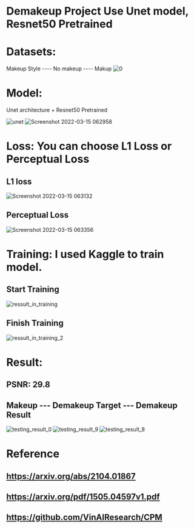 # Demakeup Project Use Unet model, Resnet50 Pretrained

# Datasets: 
Makeup Style ---- No makeup ---- Makup
![0](https://user-images.githubusercontent.com/80930272/158276541-c1f6b408-f056-4094-a604-d6d24e9e81da.png)

# Model:
Unet architecture + Resnet50 Pretrained

![unet](https://user-images.githubusercontent.com/80930272/158277412-dae469af-fc08-4a55-9a13-b86d31b128ed.png)
![Screenshot 2022-03-15 062958](https://user-images.githubusercontent.com/80930272/158277432-8e6f1989-73b4-4e4b-b9f6-f0ea3ef34f00.png)

# Loss: You can choose L1 Loss or Perceptual Loss 

## L1 loss
![Screenshot 2022-03-15 063132](https://user-images.githubusercontent.com/80930272/158277584-1bb0e178-52d0-4bb8-ab7f-ce792c68c3f7.png)

## Perceptual Loss 
![Screenshot 2022-03-15 063356](https://user-images.githubusercontent.com/80930272/158277832-6504ead5-2900-4605-a459-0fac9202bd7c.png)

# Training: I used Kaggle to train model.
## Start Training
![ressult_in_training](https://user-images.githubusercontent.com/80930272/158277969-66184b92-e437-4285-b920-eadf49e47319.png)
## Finish Training
![ressult_in_training_2](https://user-images.githubusercontent.com/80930272/158277972-313dfb5f-fbb5-49ff-9ddc-8d40f04bb426.png)

# Result:
## PSNR: 29.8
## Makeup --- Demakeup Target --- Demakeup Result
![testing_result_0](https://user-images.githubusercontent.com/80930272/158278006-181a2847-6341-4fc3-b0e0-a72a3e528fa5.png)
![testing_result_9](https://user-images.githubusercontent.com/80930272/158278094-11db5b4c-867c-474e-a5f6-9c43a97fe8bc.png)
![testing_result_8](https://user-images.githubusercontent.com/80930272/158278269-cc5d3ebe-92a8-4603-aed4-80cde15f59e9.png)

# Reference
## https://arxiv.org/abs/2104.01867
## https://arxiv.org/pdf/1505.04597v1.pdf
## https://github.com/VinAIResearch/CPM
